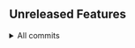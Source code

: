 ## Unreleased Features

<details>
<summary>All commits</summary>

- feat(merge bot): more explicit changelog linking by [@aamirazad](https://github.com/aamirazad) for [#9](https://github.com/aamirazad/trellium.org/pull/9) was [merged](https://github.com/aamirazad/trellium.org/compare/1f16b39d8e0ae641171e923b15f97affc687ca35...b3279e61b899b97cfa85dcf494c2beb6fcf3dc65) by [@aamirazad](https://github.com/aamirazad)
- feat: start tracking merges in changelog by [@aamirazad](https://github.com/aamirazad) for [#8](https://github.com/aamirazad/trellium.org/pull/8) was [merged](https://github.com/aamirazad/trellium.org/compare/bd65b183b2c8e64fccd58803debfcd5b8a6ceeb4...bb5645ff713e7576367dda70ee3d0bb2ab6bdd48) by [@aamirazad](https://github.com/aamirazad)

</details>

